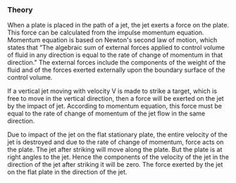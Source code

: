 ### Theory

When a plate is placed in the path of a jet, the jet exerts a force on the plate. This force can be calculated from the impulse momentum equation. Momentum equation is based on Newton's second law of motion, which states that “The algebraic sum of external forces applied to control volume of fluid in any direction is equal to the rate of change of momentum in that direction." The external forces include the components of the weight of the fluid and of the forces exerted externally upon the boundary surface of the control volume.

If a vertical jet moving with velocity V is made to strike a target, which is free to move in the vertical direction, then a force will be exerted on the jet by the impact of jet. According to momentum equation, this force must be equal to the rate of change of momentum of the jet flow in the same direction.

Due to impact of the jet on the flat stationary plate, the entire velocity of the jet is destroyed and due to the rate of change of momentum, force acts on the plate. The jet after striking will move along the plate. But the plate is at right angles to the jet. Hence the components of the velocity of the jet in the direction of the jet after striking it will be zero. The force exerted by the jet on the flat plate in the direction of the jet.
